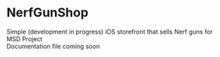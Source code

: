 # NerfGunShop
Simple (development in progress) iOS storefront that sells Nerf guns for MSD Project  
Documentation file coming soon
